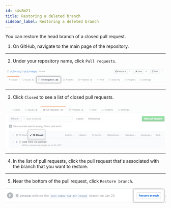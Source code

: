 ```yaml
---
id: s4s8m21
title: Restoring a deleted branch
sidebar_label: Restoring a deleted branch
---
```



You can restore the head branch of a closed pull request.

1. On GitHub, navigate to the main page of the repository.

---


2. Under your repository name, click  `Pull requests`.


![xxx](https://raw.githubusercontent.com/ChickenKyiv/awesome-git-article/master/img/PR/repo-tabs-pull-requests.png)

---


3. Click `Closed` to see a list of closed pull requests.


![xxx](https://raw.githubusercontent.com/ChickenKyiv/awesome-git-article/master/img/PR/branches-closed.png)

---


4. In the list of pull requests, click the pull request that's associated with the branch that you want to restore.

---


5. Near the bottom of the pull request, click `Restore branch`.


![xxx](https://raw.githubusercontent.com/ChickenKyiv/awesome-git-article/master/img/PR/branches-restore-deleted.png)
